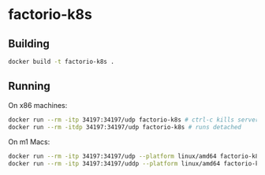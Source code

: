 # factorio-k8s


## Building
```bash
docker build -t factorio-k8s .
```

## Running
On x86 machines:
```bash
docker run --rm -itp 34197:34197/udp factorio-k8s # ctrl-c kills server
docker run --rm -itdp 34197:34197/udp factorio-k8s # runs detached

```

On m1 Macs:
```bash
docker run --rm -itp 34197:34197/udp --platform linux/amd64 factorio-k8s # ctrl-c kills server
docker run --rm -itp 34197:34197/uddp --platform linux/amd64 factorio-k8s # runs detached
```
